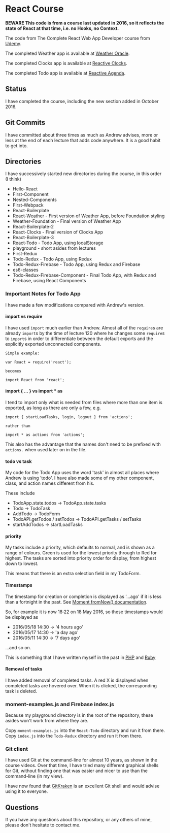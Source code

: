 # React Course

**BEWARE This code is from a course last updated in 2016, so it reflects the state of React at that time, i.e. no Hooks, no Context.**

The code from The Complete React Web App Developer course from
[Udemy](https://www.udemy.com/the-complete-react-web-app-developer-course).

The completed Weather app is available at
[Weather Oracle](http://weather-oracle.herokuapp.com).

The completed Clocks app is available at
[Reactive Clocks](http://reactive-clocks.herokuapp.com).

The completed Todo app is available at
[Reactive Agenda](http://reactive-agenda.herokuapp.com).

## Status

I have completed the course, including the new section added in October 2016.

## Git Commits

I have committed about three times as much as Andrew advises, more or less
at the end of each lecture that adds code anywhere. It is a good habit to
get into.

## Directories

I have successively started new directories during the course, in this order
(I think)

* Hello-React
* First-Component
* Nested-Components
* First-Webpack
* React-Boilerplate
* React-Weather         - First version of Weather App, before Foundation styling
* Weather-Foundation    - Final version of Weather App
* React-Boilerplate-2
* React-Clocks          - Final version of Clocks App
* React-Boilerplate-3
* React-Todo            - Todo App, using localStorage
* playground            - short asides from lectures
* First-Redux
* Todo-Redux            - Todo App, using Redux
* Todo-Redux-Firebase   - Todo App, using Redux and Firebase
* es6-classes
* Todo-Redux-Firebase-Component - Final Todo App, with Redux and Firebase, using React Components

### Important Notes for Todo App

I have made a few modifications compared with Andrew's version.

#### import vs require

I have used `import` much earlier than Andrew. Almost all of the `require`s are
already `import`s by the time of lecture 120 where he changes some `require`s
to `import`s in order to differentiate between the default exports and the
explicitly exported unconnected components.

```
Simple example:

var React = require('react');

becomes

import React from 'react';
```

#### import { ... } vs import * as

I tend to import only what is needed from files where more than one item
is exported, as long as there are only a few, e.g.

```
import { startLoadTasks, login, logout } from 'actions';

rather than

import * as actions from 'actions';
```

This also has the advantage that the names don't need to be prefixed with
`actions.` when used later on in the file.

#### todo vs task

My code for the Todo App uses the word 'task' in almost all places where Andrew
is using 'todo'. I have also made some of my other component, class, and action
names different from his.

These include

* TodoApp.state.todos -> TodoApp.state.tasks
* Todo -> TodoTask
* AddTodo -> TodoForm
* TodoAPI.getTodos / setTodos -> TodoAPI.getTasks / setTasks
* startAddTodos -> startLoadTasks

#### priority

My tasks include a priority, which defaults to normal, and is shown as a range
of colours. Green is used for the lowest priority through to Red for highest.
The tasks are sorted into priority order for display, from highest down to lowest.

This means that there is an extra selection field in my TodoForm.

#### Timestamps

The timestamp for creation or completion is displayed as '...ago' if it is less
than a fortnight in the past.
See [Moment fromNow() documentation](http://momentjs.com/docs/#/displaying/fromnow/).

So, for example it is now 18:22 on 18 May 2016, so these timestamps would be
displayed as

* 2016/05/18 14:30 -> '4 hours ago'
* 2016/05/17 14:30 -> 'a day ago'
* 2016/05/11 14:30 -> '7 days ago'

...and so on.

This is something that I have written myself in the past in
[PHP](https://github.com/JulianNicholls/RSS-Viewer/blob/master/humantime.php)
and
[Ruby](https://github.com/JulianNicholls/ruby-rss-reader/blob/master/humantime.rb)

#### Removal of tasks

I have added removal of completed tasks. A red X is displayed when completed
tasks are hovered over. When it is clicked, the corresponding task is deleted.

### moment-examples.js and Firebase index.js

Because my playground directory is in the root of the repository, these asides
won't work from where they are.

Copy `moment-examples.js` into the `React-Todo` directory and run it from there.
Copy `index.js` into the `Todo-Redux` directory and run it from there.

### Git client

I have used Git at the command-line for almost 10 years, as shown in the course
videos. Over that time, I have tried many different graphical shells for Git,
without finding one that was easier and nicer to use than the command-line
(in my view).

I have now found that [GitKraken](https://www.gitkraken.com) is an excellent
Git shell and would advise using it to everyone.

## Questions

If you have any questions about this repository, or any others of mine, please
don't hesitate to contact me.

